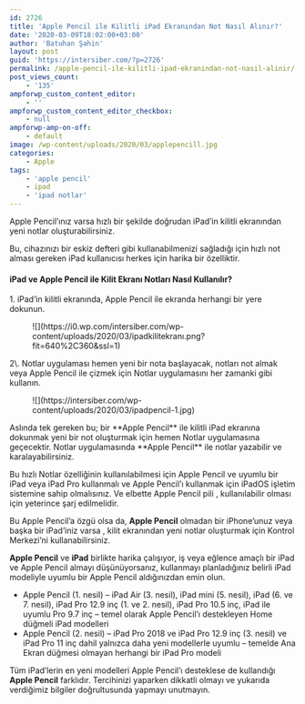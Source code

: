 ```yaml
---
id: 2726
title: 'Apple Pencil ile Kilitli iPad Ekranından Not Nasıl Alınır?'
date: '2020-03-09T18:02:00+03:00'
author: 'Batuhan Şahin'
layout: post
guid: 'https://intersiber.com/?p=2726'
permalink: /apple-pencil-ile-kilitli-ipad-ekranindan-not-nasil-alinir/
post_views_count:
    - '135'
ampforwp_custom_content_editor:
    - ''
ampforwp_custom_content_editor_checkbox:
    - null
ampforwp-amp-on-off:
    - default
image: /wp-content/uploads/2020/03/applepencill.jpg
categories:
    - Apple
tags:
    - 'apple pencil'
    - ipad
    - 'ipad notlar'
---
```


Apple Pencil’ınız varsa hızlı bir şekilde doğrudan iPad’in kilitli ekranından yeni notlar oluşturabilirsiniz.

Bu, cihazınızı bir eskiz defteri gibi kullanabilmenizi sağladığı için hızlı not alması gereken iPad kullanıcısı herkes için harika bir özelliktir.

#### iPad ve Apple Pencil ile Kilit Ekranı Notları Nasıl Kullanılır?

1\. iPad’in kilitli ekranında, Apple Pencil ile ekranda herhangi bir yere dokunun.

<figure class="wp-block-image size-large">![](https://i0.wp.com/intersiber.com/wp-content/uploads/2020/03/ipadkilitekranı.png?fit=640%2C360&ssl=1)</figure>2\. Notlar uygulaması hemen yeni bir nota başlayacak, notları not almak veya Apple Pencil ile çizmek için Notlar uygulamasını her zamanki gibi kullanın.

<figure class="wp-block-image size-large">![](https://intersiber.com/wp-content/uploads/2020/03/ipadpencil-1.jpg)</figure>Aslında tek gereken bu; bir **Apple Pencil** ile kilitli iPad ekranına dokunmak yeni bir not oluşturmak için hemen Notlar uygulamasına geçecektir. Notlar uygulamasında **Apple Pencil** ile notlar yazabilir ve karalayabilirsiniz.

Bu hızlı Notlar özelliğinin kullanılabilmesi için Apple Pencil ve uyumlu bir iPad veya iPad Pro kullanmalı ve Apple Pencil’ı kullanmak için iPadOS işletim sistemine sahip olmalısınız. Ve elbette Apple Pencil pili , kullanılabilir olması için yeterince şarj edilmelidir.

Bu Apple Pencil’a özgü olsa da, **Apple Pencil** olmadan bir iPhone’unuz veya başka bir iPad’iniz varsa , kilit ekranından yeni notlar oluşturmak için Kontrol Merkezi’ni kullanabilirsiniz.

**Apple Pencil** ve **iPad** birlikte harika çalışıyor, iş veya eğlence amaçlı bir iPad ve Apple Pencil almayı düşünüyorsanız, kullanmayı planladığınız belirli iPad modeliyle uyumlu bir Apple Pencil aldığınızdan emin olun.

- Apple Pencil (1. nesil) – iPad Air (3. nesil), iPad mini (5. nesil), iPad (6. ve 7. nesil), iPad Pro 12.9 inç (1. ve 2. nesil), iPad Pro 10.5 inç, iPad ile uyumlu Pro 9.7 inç – temel olarak Apple Pencil’ı destekleyen Home düğmeli iPad modelleri
- Apple Pencil (2. nesil) – iPad Pro 2018 ve iPad Pro 12.9 inç (3. nesil) ve iPad Pro 11 inç dahil yalnızca daha yeni modellerle uyumlu – temelde Ana Ekran düğmesi olmayan herhangi bir iPad Pro modeli

Tüm iPad’lerin en yeni modelleri Apple Pencil’ı desteklese de kullandığı **Apple Pencil** farklıdır. Tercihinizi yaparken dikkatli olmayı ve yukarıda verdiğimiz bilgiler doğrultusunda yapmayı unutmayın.
